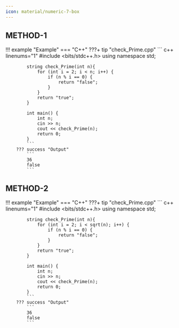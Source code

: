 ```yaml
---
icon: material/numeric-7-box
---
```


## METHOD-1
!!! example "Example"
    === "C++"
        ???+ tip "check_Prime.cpp"
            ``` c++ linenums="1"
            #include <bits/stdc++.h>
            using namespace std;

            string check_Prime(int n){
                for (int i = 2; i < n; i++) {
                    if (n % i == 0) {
                        return "false";
                    }
                }
                return "true";
            }

            int main() {
                int n;
                cin >> n;
                cout << check_Prime(n);
                return 0;
            }
            ```
        ??? success "Output"
            ```
            36
            false
            ```

## METHOD-2
!!! example "Example"
    === "C++"
        ???+ tip "check_Prime.cpp"
            ``` c++ linenums="1"
            #include <bits/stdc++.h>
            using namespace std;

            string check_Prime(int n){
                for (int i = 2; i < sqrt(n); i++) {
                    if (n % i == 0) {
                        return "false";
                    }
                }
                return "true";
            }

            int main() {
                int n;
                cin >> n;
                cout << check_Prime(n);
                return 0;
            }
            ```
        ??? success "Output"
            ```
            36
            false
            ```